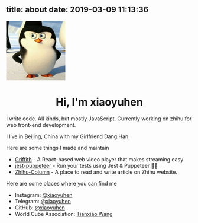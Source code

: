 title: about
date: 2019-03-09 11:13:36
---

<img style="text-align: center" src='../static/avatar.jpg' />
<h1 style="text-align: center">Hi, I'm xiaoyuhen</h1>

I write code. All kinds, but mostly JavaScript. Currently working on zhihu for web front-end development.

I live in Beijing, China with my Girlfriend Dang Han.

Here are some things I made and maintain

- [Griffith](https://github.com/zhihu/griffith) - A React-based web video player that makes streaming easy
- [jest-puppeteer](https://github.com/smooth-code/jest-puppeteer) - Run your tests using Jest & Puppeteer 🎪✨
- [Zhihu-Column](https://zhuanlan.zhihu.com/) - A place to read and write article on Zhihu website.

Here are some places where you can find me

- Instagram: [@xiaoyuhen](https://www.instagram.com/xiaoyuhen/)
- Telegram: [@xiaoyuhen](https://t.me/xiaoyuhen)
- GitHub: [@xiaoyuhen](https://github.com/xiaoyuhen)
- World Cube Association: [Tianxiao Wang](https://www.worldcubeassociation.org/persons/2012WANG17)
 